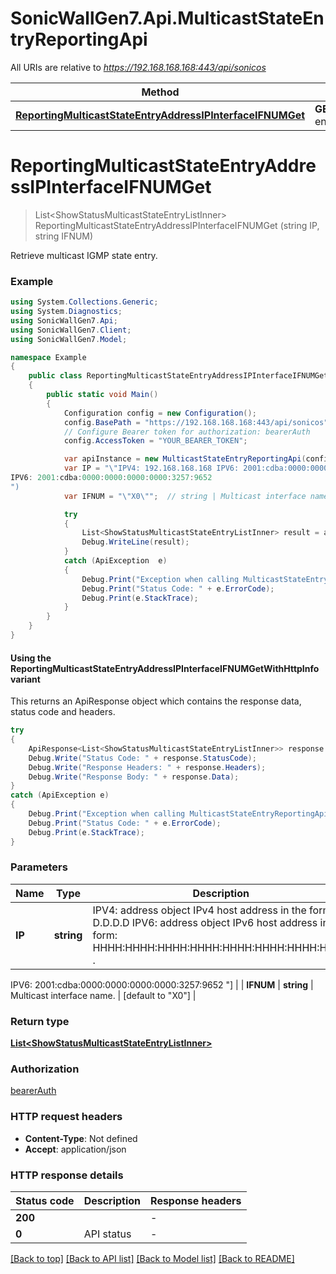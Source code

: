 # SonicWallGen7.Api.MulticastStateEntryReportingApi

All URIs are relative to *https://192.168.168.168:443/api/sonicos*

| Method | HTTP request | Description |
|--------|--------------|-------------|
| [**ReportingMulticastStateEntryAddressIPInterfaceIFNUMGet**](MulticastStateEntryReportingApi.md#reportingmulticaststateentryaddressipinterfaceifnumget) | **GET** /reporting/multicast/state-entry/address/{IP}/interface/{IFNUM} |  |

<a id="reportingmulticaststateentryaddressipinterfaceifnumget"></a>
# **ReportingMulticastStateEntryAddressIPInterfaceIFNUMGet**
> List&lt;ShowStatusMulticastStateEntryListInner&gt; ReportingMulticastStateEntryAddressIPInterfaceIFNUMGet (string IP, string IFNUM)



Retrieve multicast IGMP state entry.

### Example
```csharp
using System.Collections.Generic;
using System.Diagnostics;
using SonicWallGen7.Api;
using SonicWallGen7.Client;
using SonicWallGen7.Model;

namespace Example
{
    public class ReportingMulticastStateEntryAddressIPInterfaceIFNUMGetExample
    {
        public static void Main()
        {
            Configuration config = new Configuration();
            config.BasePath = "https://192.168.168.168:443/api/sonicos";
            // Configure Bearer token for authorization: bearerAuth
            config.AccessToken = "YOUR_BEARER_TOKEN";

            var apiInstance = new MulticastStateEntryReportingApi(config);
            var IP = "\"IPV4: 192.168.168.168 IPV6: 2001:cdba:0000:0000:0000:0000:3257:9652 \"";  // string | IPV4: address object IPv4 host address in the form: D.D.D.D IPV6: address object IPv6 host address in the form: HHHH:HHHH:HHHH:HHHH:HHHH:HHHH:HHHH:HHHH . (default to "IPV4: 192.168.168.168
IPV6: 2001:cdba:0000:0000:0000:0000:3257:9652
")
            var IFNUM = "\"X0\"";  // string | Multicast interface name. (default to "X0")

            try
            {
                List<ShowStatusMulticastStateEntryListInner> result = apiInstance.ReportingMulticastStateEntryAddressIPInterfaceIFNUMGet(IP, IFNUM);
                Debug.WriteLine(result);
            }
            catch (ApiException  e)
            {
                Debug.Print("Exception when calling MulticastStateEntryReportingApi.ReportingMulticastStateEntryAddressIPInterfaceIFNUMGet: " + e.Message);
                Debug.Print("Status Code: " + e.ErrorCode);
                Debug.Print(e.StackTrace);
            }
        }
    }
}
```

#### Using the ReportingMulticastStateEntryAddressIPInterfaceIFNUMGetWithHttpInfo variant
This returns an ApiResponse object which contains the response data, status code and headers.

```csharp
try
{
    ApiResponse<List<ShowStatusMulticastStateEntryListInner>> response = apiInstance.ReportingMulticastStateEntryAddressIPInterfaceIFNUMGetWithHttpInfo(IP, IFNUM);
    Debug.Write("Status Code: " + response.StatusCode);
    Debug.Write("Response Headers: " + response.Headers);
    Debug.Write("Response Body: " + response.Data);
}
catch (ApiException e)
{
    Debug.Print("Exception when calling MulticastStateEntryReportingApi.ReportingMulticastStateEntryAddressIPInterfaceIFNUMGetWithHttpInfo: " + e.Message);
    Debug.Print("Status Code: " + e.ErrorCode);
    Debug.Print(e.StackTrace);
}
```

### Parameters

| Name | Type | Description | Notes |
|------|------|-------------|-------|
| **IP** | **string** | IPV4: address object IPv4 host address in the form: D.D.D.D IPV6: address object IPv6 host address in the form: HHHH:HHHH:HHHH:HHHH:HHHH:HHHH:HHHH:HHHH . | [default to &quot;IPV4: 192.168.168.168
IPV6: 2001:cdba:0000:0000:0000:0000:3257:9652
&quot;] |
| **IFNUM** | **string** | Multicast interface name. | [default to &quot;X0&quot;] |

### Return type

[**List&lt;ShowStatusMulticastStateEntryListInner&gt;**](ShowStatusMulticastStateEntryListInner.md)

### Authorization

[bearerAuth](../README.md#bearerAuth)

### HTTP request headers

 - **Content-Type**: Not defined
 - **Accept**: application/json


### HTTP response details
| Status code | Description | Response headers |
|-------------|-------------|------------------|
| **200** |  |  -  |
| **0** | API status |  -  |

[[Back to top]](#) [[Back to API list]](../README.md#documentation-for-api-endpoints) [[Back to Model list]](../README.md#documentation-for-models) [[Back to README]](../README.md)

